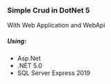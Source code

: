 ### Simple Crud in DotNet 5

With Web Application and WebApi

##### Using:

<ul>
    <li>Asp.Net</li>
    <li>.NET 5.0</li>
    <li>SQL Server Express 2019</li>
</ul>